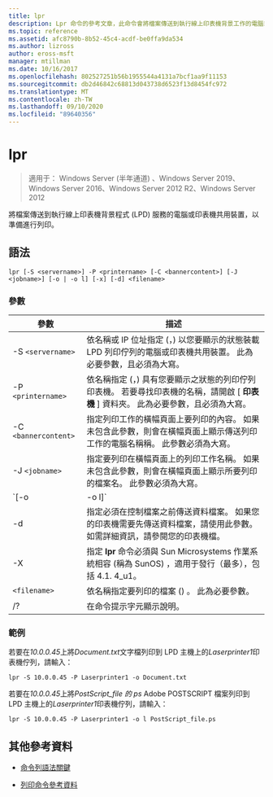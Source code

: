 ```yaml
---
title: lpr
description: Lpr 命令的參考文章，此命令會將檔案傳送到執行線上印表機背景工作的電腦或印表機共用裝置， (LPD) 服務以準備進行列印。
ms.topic: reference
ms.assetid: afc8790b-8b52-45c4-acdf-be0ffa9da534
ms.author: lizross
author: eross-msft
manager: mtillman
ms.date: 10/16/2017
ms.openlocfilehash: 802527251b56b1955544a4131a7bcf1aa9f11153
ms.sourcegitcommit: db2d46842c68813d043738d6523f13d8454fc972
ms.translationtype: MT
ms.contentlocale: zh-TW
ms.lasthandoff: 09/10/2020
ms.locfileid: "89640356"
---
```

# <a name="lpr"></a>lpr

> 適用于： Windows Server (半年通道) 、Windows Server 2019、Windows Server 2016、Windows Server 2012 R2、Windows Server 2012

將檔案傳送到執行線上印表機背景程式 (LPD) 服務的電腦或印表機共用裝置，以準備進行列印。

## <a name="syntax"></a>語法

```
lpr [-S <servername>] -P <printername> [-C <bannercontent>] [-J <jobname>] [-o | -o l] [-x] [-d] <filename>
```

### <a name="parameters"></a>參數

| 參數 | 描述 |
| --------- | ----------- |
| -S `<servername>` | 依名稱或 IP 位址指定 (，) 以您要顯示的狀態裝載 LPD 列印佇列的電腦或印表機共用裝置。  此為必要參數，且必須為大寫。 |
| -P `<printername> `| 依名稱指定 (，) 具有您要顯示之狀態的列印佇列印表機。 若要尋找印表機的名稱，請開啟 [ **印表機** ] 資料夾。 此為必要參數，且必須為大寫。 |
| -C `<bannercontent>` | 指定列印工作的橫幅頁面上要列印的內容。 如果未包含此參數，則會在橫幅頁面上顯示傳送列印工作的電腦名稱稱。 此參數必須為大寫。 |
| -J `<jobname>` | 指定要列印在橫幅頁面上的列印工作名稱。 如果未包含此參數，則會在橫幅頁面上顯示所要列印的檔案名。 此參數必須為大寫。 |
| `[-o | -o l]` | 指定您要列印的檔案類型。 參數 **-o** 指定您要列印文字檔。 參數 **-o l** 指定您要列印二進位檔案 (例如，PostScript 檔案) 。 |
| -d | 指定必須在控制檔案之前傳送資料檔案。 如果您的印表機需要先傳送資料檔案，請使用此參數。 如需詳細資訊，請參閱您的印表機檔。 |
| -X | 指定 **lpr** 命令必須與 Sun Microsystems 作業系統相容 (稱為 SunOS) ，適用于發行（最多），包括 4.1. 4_u1。 |
| `<filename>` | 依名稱指定要列印的檔案 () 。 此為必要參數。 |
| /? | 在命令提示字元顯示說明。 |

### <a name="examples"></a>範例

若要在*10.0.0.45*上將*Document.txt*文字檔列印到 LPD 主機上的*Laserprinter1*印表機佇列，請輸入：

```
lpr -S 10.0.0.45 -P Laserprinter1 -o Document.txt
```

若要在*10.0.0.45*上將*PostScript_file 的 ps* Adobe POSTSCRIPT 檔案列印到 LPD 主機上的*Laserprinter1*印表機佇列，請輸入：

```
lpr -S 10.0.0.45 -P Laserprinter1 -o l PostScript_file.ps
```

## <a name="additional-references"></a>其他參考資料

- [命令列語法關鍵](command-line-syntax-key.md)

- [列印命令參考資料](print-command-reference.md)
